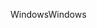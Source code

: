 <span data-ttu-id="57717-101">Windows</span><span class="sxs-lookup"><span data-stu-id="57717-101">Windows</span></span>